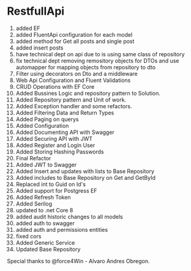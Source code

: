 # RestfullApi

1. added EF
2. added FluentApi configuration for each model
3. added method for Get all posts and single post
4. added insert posts
5. have technical dept on api due to is using same class of repository
6. fix technical dept removing remository objects for DTOs and use automapper for mapping objects from repository to dto
7. Filter using decorators on Dto and a middleware 
8. Web Api Configuration and Fluent Validations
9. CRUD Operations with EF Core
10. Added Bussines Logic and repository pattern to Solution.
11. Added Repository pattern and Unit of work.
12. Added Exception handler and some refactors.
13. Added Filtering Data and Return Types
14. Added Paging on querys
15. Added Configuration
16. Added Documenting API with Swagger
17. Added Securing API with JWT
18. Added Register and Login User
19. Added Storing Hashing Passwords
20. Final Refactor
21. Added JWT to Swagger
22. Added Insert and updates with lists to Base Repository
23. Added includes to Base Repository on Get and GetById
24. Replaced int to Guid on Id's
25. Added support for Postgress EF
26. Added Refresh Token
27. Added Serilog
28. updated to .net Core 8
29. added audit historic changes to all models
30. added auth to swagger
31. added auth and permissions entities
32. fixed cors
33. Added Generic Service
34. Updated Base Repository

Special thanks to 
@force4Win - Alvaro Andres Obregon.
